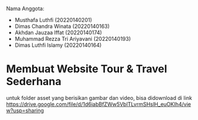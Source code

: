 Nama Anggota:
- Musthafa Luthfi (20220140201)
- Dimas Chandra Winata (20220140163)
- Akhdan Jauzaa Iffat (20220140174)
- Muhammad Rezza Tri Ariyavani (20220140193)
- Dimas Luthfi Islamy (20220140164)



# Membuat Website Tour & Travel Sederhana
untuk folder asset yang berisikan gambar dan video, bisa didownload di link https://drive.google.com/file/d/1d6iabBfZWw5VblTLvrmSHslH_euOKIh4/view?usp=sharing
